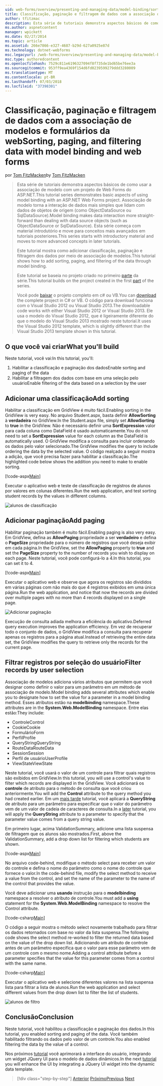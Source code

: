 ```yaml
---
uid: web-forms/overview/presenting-and-managing-data/model-binding/sorting-paging-and-filtering-data
title: Classificação, paginação e filtragem de dados com a associação de modelos e formulários da web | Microsoft Docs
author: tfitzmac
description: Esta série de tutoriais demonstra aspectos básicos de como usar a associação de modelo com um projeto de Web Forms do ASP.NET. Associação de modelo torna a interação de dados mais simples-...
ms.author: aspnetcontent
manager: wpickett
ms.date: 02/27/2014
ms.topic: article
ms.assetid: 266e7866-e327-4687-b29d-627a0925e87d
ms.technology: dotnet-webforms
msc.legacyurl: /web-forms/overview/presenting-and-managing-data/model-binding/sorting-paging-and-filtering-data
msc.type: authoredcontent
ms.openlocfilehash: 7529c811e6196327094f8f735de1bd65be76ee3a
ms.sourcegitcommit: 953ff9ea4369f154d6fd0239599279ddd3280009
ms.translationtype: MT
ms.contentlocale: pt-BR
ms.lasthandoff: 07/03/2018
ms.locfileid: "37398301"
---
```

<a name="sorting-paging-and-filtering-data-with-model-binding-and-web-forms"></a><span data-ttu-id="a2000-104">Classificação, paginação e filtragem de dados com a associação de modelos e formulários da web</span><span class="sxs-lookup"><span data-stu-id="a2000-104">Sorting, paging, and filtering data with model binding and web forms</span></span>
====================
<span data-ttu-id="a2000-105">por [Tom FitzMacken](https://github.com/tfitzmac)</span><span class="sxs-lookup"><span data-stu-id="a2000-105">by [Tom FitzMacken](https://github.com/tfitzmac)</span></span>

> <span data-ttu-id="a2000-106">Esta série de tutoriais demonstra aspectos básicos de como usar a associação de modelo com um projeto de Web Forms do ASP.NET.</span><span class="sxs-lookup"><span data-stu-id="a2000-106">This tutorial series demonstrates basic aspects of using model binding with an ASP.NET Web Forms project.</span></span> <span data-ttu-id="a2000-107">Associação de modelo torna a interação de dados mais simples que lidam com dados de objetos de origem (como ObjectDataSource ou SqlDataSource).</span><span class="sxs-lookup"><span data-stu-id="a2000-107">Model binding makes data interaction more straight-forward than dealing with data source objects (such as ObjectDataSource or SqlDataSource).</span></span> <span data-ttu-id="a2000-108">Esta série começa com material introdutório e move para conceitos mais avançados em tutoriais posteriores.</span><span class="sxs-lookup"><span data-stu-id="a2000-108">This series starts with introductory material and moves to more advanced concepts in later tutorials.</span></span>
> 
> <span data-ttu-id="a2000-109">Este tutorial mostra como adicionar classificação, paginação e filtragem dos dados por meio de associação de modelos.</span><span class="sxs-lookup"><span data-stu-id="a2000-109">This tutorial shows how to add sorting, paging, and filtering of the data through model binding.</span></span>
> 
> <span data-ttu-id="a2000-110">Este tutorial se baseia no projeto criado no primeiro [parte](retrieving-data.md) da série.</span><span class="sxs-lookup"><span data-stu-id="a2000-110">This tutorial builds on the project created in the first [part](retrieving-data.md) of the series.</span></span>
> 
> <span data-ttu-id="a2000-111">Você pode [baixar](https://go.microsoft.com/fwlink/?LinkId=286116) o projeto completo em c# ou VB.</span><span class="sxs-lookup"><span data-stu-id="a2000-111">You can [download](https://go.microsoft.com/fwlink/?LinkId=286116) the complete project in C# or VB.</span></span> <span data-ttu-id="a2000-112">O código para download funciona com o Visual Studio 2012 ou Visual Studio 2013.</span><span class="sxs-lookup"><span data-stu-id="a2000-112">The downloadable code works with either Visual Studio 2012 or Visual Studio 2013.</span></span> <span data-ttu-id="a2000-113">Ele usa o modelo do Visual Studio 2012, que é ligeiramente diferente do que o modelo do Visual Studio 2013 mostrado neste tutorial.</span><span class="sxs-lookup"><span data-stu-id="a2000-113">It uses the Visual Studio 2012 template, which is slightly different than the Visual Studio 2013 template shown in this tutorial.</span></span>


## <a name="what-youll-build"></a><span data-ttu-id="a2000-114">O que você vai criar</span><span class="sxs-lookup"><span data-stu-id="a2000-114">What you'll build</span></span>

<span data-ttu-id="a2000-115">Neste tutorial, você vai:</span><span class="sxs-lookup"><span data-stu-id="a2000-115">In this tutorial, you'll:</span></span>

1. <span data-ttu-id="a2000-116">Habilitar a classificação e paginação dos dados</span><span class="sxs-lookup"><span data-stu-id="a2000-116">Enable sorting and paging of the data</span></span>
2. <span data-ttu-id="a2000-117">Habilitar a filtragem dos dados com base em uma seleção pelo usuário</span><span class="sxs-lookup"><span data-stu-id="a2000-117">Enable filtering of the data based on a selection by the user</span></span>

## <a name="add-sorting"></a><span data-ttu-id="a2000-118">Adicionar uma classificação</span><span class="sxs-lookup"><span data-stu-id="a2000-118">Add sorting</span></span>

<span data-ttu-id="a2000-119">Habilitar a classificação em GridView é muito fácil.</span><span class="sxs-lookup"><span data-stu-id="a2000-119">Enabling sorting in the GridView is very easy.</span></span> <span data-ttu-id="a2000-120">No arquivo Student.aspx, basta definir **AllowSorting** à **verdadeira** no GridView.</span><span class="sxs-lookup"><span data-stu-id="a2000-120">In the Student.aspx file, simply set **AllowSorting** to **true** in the GridView.</span></span> <span data-ttu-id="a2000-121">Não é necessário definir uma **SortExpression** valor para cada coluna como DataField é usado automaticamente.</span><span class="sxs-lookup"><span data-stu-id="a2000-121">You do not need to set a **SortExpression** value for each column as the DataField is automatically used.</span></span> <span data-ttu-id="a2000-122">O GridView modifica a consulta para incluir ordenando os dados pelo valor selecionado.</span><span class="sxs-lookup"><span data-stu-id="a2000-122">The GridView modifies the query to include ordering the data by the selected value.</span></span> <span data-ttu-id="a2000-123">O código realçado a seguir mostra a adição, que você precisa fazer para habilitar a classificação.</span><span class="sxs-lookup"><span data-stu-id="a2000-123">The highlighted code below shows the addition you need to make to enable sorting.</span></span>

[!code-aspx[Main](sorting-paging-and-filtering-data/samples/sample1.aspx?highlight=5)]

<span data-ttu-id="a2000-124">Executar o aplicativo web e teste de classificação de registros de alunos por valores em colunas diferentes.</span><span class="sxs-lookup"><span data-stu-id="a2000-124">Run the web application, and test sorting student records by the values in different columns.</span></span>

![alunos de classificação](sorting-paging-and-filtering-data/_static/image2.png)

## <a name="add-paging"></a><span data-ttu-id="a2000-126">Adicionar paginação</span><span class="sxs-lookup"><span data-stu-id="a2000-126">Add paging</span></span>

<span data-ttu-id="a2000-127">Habilitar paginação também é muito fácil.</span><span class="sxs-lookup"><span data-stu-id="a2000-127">Enabling paging is also very easy.</span></span> <span data-ttu-id="a2000-128">Em GridView, defina as **AllowPaging** propriedade a ser **verdadeiro** e defina o **PageSize** propriedade para o número de registros que você deseja exibir em cada página.</span><span class="sxs-lookup"><span data-stu-id="a2000-128">In the GridView, set the **AllowPaging** property to **true** and set the **PageSize** property to the number of records you wish to display on each page.</span></span> <span data-ttu-id="a2000-129">Neste tutorial, você pode configurá-lo a 4.</span><span class="sxs-lookup"><span data-stu-id="a2000-129">In this tutorial, you can set it to 4.</span></span>

[!code-aspx[Main](sorting-paging-and-filtering-data/samples/sample2.aspx?highlight=5)]

<span data-ttu-id="a2000-130">Executar o aplicativo web e observe que agora os registros são divididos em várias páginas com não mais do que 4 registros exibidos em uma única página.</span><span class="sxs-lookup"><span data-stu-id="a2000-130">Run the web application, and notice that now the records are divided over multiple pages with no more than 4 records displayed on a single page.</span></span>

![Adicionar paginação](sorting-paging-and-filtering-data/_static/image4.png)

<span data-ttu-id="a2000-132">Execução de consulta adiada melhora a eficiência do aplicativo.</span><span class="sxs-lookup"><span data-stu-id="a2000-132">Deferred query execution improves the application efficiency.</span></span> <span data-ttu-id="a2000-133">Em vez de recuperar todo o conjunto de dados, o GridView modifica a consulta para recuperar apenas os registros para a página atual.</span><span class="sxs-lookup"><span data-stu-id="a2000-133">Instead of retrieving the entire data set, the GridView modifies the query to retrieve only the records for the current page.</span></span>

## <a name="filter-records-by-user-selection"></a><span data-ttu-id="a2000-134">Filtrar registros por seleção do usuário</span><span class="sxs-lookup"><span data-stu-id="a2000-134">Filter records by user selection</span></span>

<span data-ttu-id="a2000-135">Associação de modelos adiciona vários atributos que permitem que você designar como definir o valor para um parâmetro em um método de associação de modelo.</span><span class="sxs-lookup"><span data-stu-id="a2000-135">Model binding adds several attributes which enable you to designate how to set the value for a parameter in a model binding method.</span></span> <span data-ttu-id="a2000-136">Esses atributos estão na **modelbinding** namespace.</span><span class="sxs-lookup"><span data-stu-id="a2000-136">These attributes are in the **System.Web.ModelBinding** namespace.</span></span> <span data-ttu-id="a2000-137">Entre elas estão:</span><span class="sxs-lookup"><span data-stu-id="a2000-137">They include:</span></span>

- <span data-ttu-id="a2000-138">Controle</span><span class="sxs-lookup"><span data-stu-id="a2000-138">Control</span></span>
- <span data-ttu-id="a2000-139">Cookie</span><span class="sxs-lookup"><span data-stu-id="a2000-139">Cookie</span></span>
- <span data-ttu-id="a2000-140">Formulário</span><span class="sxs-lookup"><span data-stu-id="a2000-140">Form</span></span>
- <span data-ttu-id="a2000-141">Perfil</span><span class="sxs-lookup"><span data-stu-id="a2000-141">Profile</span></span>
- <span data-ttu-id="a2000-142">QueryString</span><span class="sxs-lookup"><span data-stu-id="a2000-142">QueryString</span></span>
- <span data-ttu-id="a2000-143">RouteData</span><span class="sxs-lookup"><span data-stu-id="a2000-143">RouteData</span></span>
- <span data-ttu-id="a2000-144">Session</span><span class="sxs-lookup"><span data-stu-id="a2000-144">Session</span></span>
- <span data-ttu-id="a2000-145">Perfil de usuário</span><span class="sxs-lookup"><span data-stu-id="a2000-145">UserProfile</span></span>
- <span data-ttu-id="a2000-146">ViewState</span><span class="sxs-lookup"><span data-stu-id="a2000-146">ViewState</span></span>

<span data-ttu-id="a2000-147">Neste tutorial, você usará o valor de um controle para filtrar quais registros são exibidos em GridView.</span><span class="sxs-lookup"><span data-stu-id="a2000-147">In this tutorial, you will use a control's value to filter which records are displayed in the GridView.</span></span> <span data-ttu-id="a2000-148">Você adicionará os **controle** de atributo para o método de consulta que você criou anteriormente.</span><span class="sxs-lookup"><span data-stu-id="a2000-148">You will add the **Control** attribute to the query method you had created earlier.</span></span> <span data-ttu-id="a2000-149">Em um [mais tarde](using-query-string-values-to-retrieve-data.md) tutorial, você aplicará a **QueryString** de atributo para um parâmetro para especificar que o valor do parâmetro vem de um valor de cadeia de caracteres de consulta.</span><span class="sxs-lookup"><span data-stu-id="a2000-149">In a [later](using-query-string-values-to-retrieve-data.md) tutorial, you will apply the **QueryString** attribute to a parameter to specify that the parameter value comes from a query string value.</span></span>

<span data-ttu-id="a2000-150">Em primeiro lugar, acima ValidationSummary, adicione uma lista suspensa de filtragem que os alunos são mostrados.</span><span class="sxs-lookup"><span data-stu-id="a2000-150">First, above the ValidationSummary, add a drop down list for filtering which students are shown.</span></span>

[!code-aspx[Main](sorting-paging-and-filtering-data/samples/sample3.aspx?highlight=3-11)]

<span data-ttu-id="a2000-151">No arquivo code-behind, modifique o método select para receber um valor do controle e defina o nome do parâmetro como o nome do controle que fornece o valor.</span><span class="sxs-lookup"><span data-stu-id="a2000-151">In the code-behind file, modify the select method to receive a value from the control, and set the name of the parameter to the name of the control that provides the value.</span></span>

<span data-ttu-id="a2000-152">Você deve adicionar uma **usando** instrução para o **modelbinding** namespace a resolver o atributo de controle.</span><span class="sxs-lookup"><span data-stu-id="a2000-152">You must add a **using** statement for the **System.Web.ModelBinding** namespace to resolve the Control attribute.</span></span>

[!code-csharp[Main](sorting-paging-and-filtering-data/samples/sample4.cs)]

<span data-ttu-id="a2000-153">O código a seguir mostra o método select novamente trabalhado para filtrar os dados retornados com base no valor da lista suspensa.</span><span class="sxs-lookup"><span data-stu-id="a2000-153">The following code shows the select method re-worked to filter the returned data based on the value of the drop down list.</span></span> <span data-ttu-id="a2000-154">Adicionando um atributo de controle antes de um parâmetro especifica que o valor para esse parâmetro vem de um controle com o mesmo nome.</span><span class="sxs-lookup"><span data-stu-id="a2000-154">Adding a control attribute before a parameter specifies that the value for this parameter comes from a control with the same name.</span></span>

[!code-csharp[Main](sorting-paging-and-filtering-data/samples/sample5.cs)]

<span data-ttu-id="a2000-155">Executar o aplicativo web e selecione diferentes valores na lista suspensa lista para filtrar a lista de alunos.</span><span class="sxs-lookup"><span data-stu-id="a2000-155">Run the web application and select different values from the drop down list to filter the list of students.</span></span>

![alunos de filtro](sorting-paging-and-filtering-data/_static/image6.png)

## <a name="conclusion"></a><span data-ttu-id="a2000-157">Conclusão</span><span class="sxs-lookup"><span data-stu-id="a2000-157">Conclusion</span></span>

<span data-ttu-id="a2000-158">Neste tutorial, você habilitou a classificação e paginação dos dados.</span><span class="sxs-lookup"><span data-stu-id="a2000-158">In this tutorial, you enabled sorting and paging of the data.</span></span> <span data-ttu-id="a2000-159">Você também habilitado filtrando os dados pelo valor de um controle.</span><span class="sxs-lookup"><span data-stu-id="a2000-159">You also enabled filtering the data by the value of a control.</span></span>

<span data-ttu-id="a2000-160">Nos próximos [tutorial](integrating-jquery-ui.md) você aprimorará a interface do usuário, integrando um widget JQuery UI para o modelo de dados dinâmicos.</span><span class="sxs-lookup"><span data-stu-id="a2000-160">In the next [tutorial](integrating-jquery-ui.md) you will enhance the UI by integrating a JQuery UI widget into the dynamic data template.</span></span>

> [!div class="step-by-step"]
> <span data-ttu-id="a2000-161">[Anterior](updating-deleting-and-creating-data.md)
> [Próximo](integrating-jquery-ui.md)</span><span class="sxs-lookup"><span data-stu-id="a2000-161">[Previous](updating-deleting-and-creating-data.md)
[Next](integrating-jquery-ui.md)</span></span>
